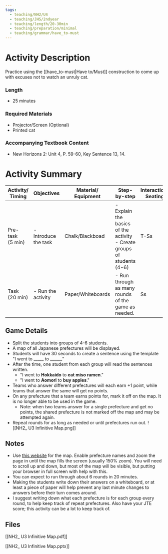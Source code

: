 ```yaml
---
tags:
  - teaching/NH2/U4
  - teaching/JHS/2ndyear
  - teaching/length/20-30min
  - teaching/preparation/minimal
  - teaching/grammar/have_to-must
---
```

# Activity Description
Practice using the [[have_to-must|Have to/Must]] construction to come up with excuses not to watch an unruly cat.
### Length
- 25 minutes
### Required Materials
- Projector/Screen (Optional)
- Printed cat
### Accompanying Textbook Content
- New Horizons 2: Unit 4, P. 59-60, Key Sentence 13, 14.
# Activity Summary

| **Activity/<br>Timing** | **Objectives**       | Material/<br>Equipment | Step-by-step                                                              | Interaction/<br>Seating |
| ----------------------- | -------------------- | ---------------------- | ------------------------------------------------------------------------- | ----------------------- |
| Pre-task <br>(5 min)    | - Introduce the task | Chalk/Blackboad        | - Explain the basics of the activity<br>- Create groups of students (4-6) | T-Ss                    |
| Task <br>(20 min)       | - Run the activity   | Paper/Whiteboards      | - Run through as many rounds of the game as needed.<br>                   | Ss                      |
## Game Details
- Split the students into groups of 4-6 students.
- A map of all Japanese prefectures will be displayed.
- Students will have 30 seconds to create a sentence using the template "I went to \_\_\_\_\_ to \_\_\_\_\_\_"
- After the time, one student from each group will read the sentences written.
	- "I went to **Hokkaido** to **eat miso ramen**."
	- "I went to **Aomori** to **buy apples**."
- Teams who answer different prefectures will each earn +1 point, while teams that answer the same will get no points.
- On any prefecture that a team earns points for, mark it off on the map. It is no longer able to be used in the game.
	- Note: when two teams answer for a single prefecture and get no points, the shared prefecture is not marked off the map and may be attempted again.
- Repeat rounds for as long as needed or until prefectures run out.
![[NH2_ U3 Infinitive Map.png]]
## Notes
- Use [this website](https://www.mapchart.net/japan.html) for the map. Enable prefecture names and zoom the page in until the map fills the screen (usually 150% zoom). You will need to scroll up and down, but most of the map will be visible, but putting your browser in full screen with help with this.
- You can expect to run through about 6 rounds in 20 minutes.
- Making the students write down their answers on a whiteboard, or at least a piece of paper will help prevent any last minute changes to answers before their turn comes around.
- I suggest writing down what each prefecture is for each group every round, to help keep track of repeat prefectures. Also have your JTE score; this activity can be a lot to keep track of.
## Files
[[NH2_ U3 Infinitive Map.pdf]]

[[NH2_ U3 Infinitive Map.pptx]]